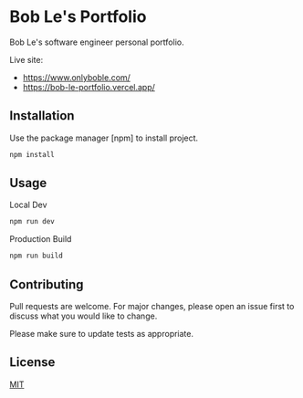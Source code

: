 # Bob Le's Portfolio

Bob Le's software engineer personal portfolio.

Live site: 
- https://www.onlyboble.com/
- https://bob-le-portfolio.vercel.app/

## Installation

Use the package manager [npm] to install project.

```bash
npm install
```

## Usage

Local Dev
```bash
npm run dev
```

Production Build
```bash
npm run build
```

## Contributing
Pull requests are welcome. For major changes, please open an issue first to discuss what you would like to change.

Please make sure to update tests as appropriate.

## License
[MIT](https://choosealicense.com/licenses/mit/)